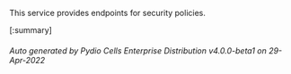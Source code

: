 






This service provides endpoints for security policies.

[:summary]

###### Auto generated by Pydio Cells Enterprise Distribution v4.0.0-beta1 on 29-Apr-2022

